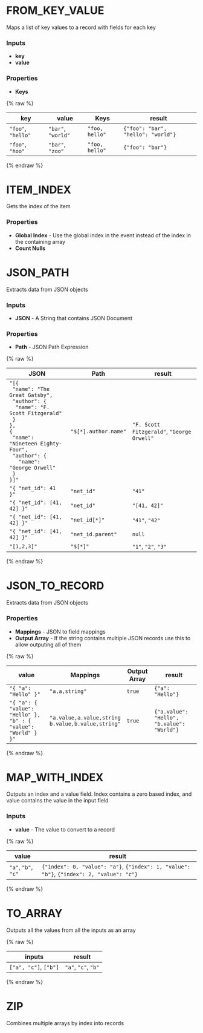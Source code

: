 # FROM_KEY_VALUE

Maps a list of key values to a record with fields for each key

### Inputs

 * __key__
 * __value__

### Properties

 * __Keys__

{% raw %}

|key|value|Keys|result|
|---|-----|----|------|
|`"foo"`, `"hello"`|`"bar"`, `"world"`|`"foo, hello"`|`{"foo": "bar", "hello": "world"}`|
|`"foo"`, `"hoo"`|`"bar"`, `"zoo"`|`"foo, hello"`|`{"foo": "bar"}`|

{% endraw %}


# ITEM_INDEX

Gets the index of the item

### Properties

 * __Global Index__ - Use the global index in the event instead of the index in the containing array
 * __Count Nulls__



# JSON_PATH

Extracts data from JSON objects

### Inputs

 * __JSON__ - A String that contains JSON Document

### Properties

 * __Path__ - JSON Path Expression

{% raw %}

|JSON|Path|result|
|----|----|------|
|`"[{`<br />` "name": "The Great Gatsby",`<br />` "author": {`<br />`  "name": "F. Scott Fitzgerald"`<br />` }`<br />`},`<br />`{`<br />` "name": "Nineteen Eighty-Four",`<br />` "author": {`<br />`   "name": "George Orwell"`<br />` }`<br />`}]"`|`"$[*].author.name"`|`"F. Scott Fitzgerald"`, `"George Orwell"`|
|`"{ "net_id": 41 }"`|`"net_id"`|`"41"`|
|`"{ "net_id": [41, 42] }"`|`"net_id"`|`"[41, 42]"`|
|`"{ "net_id": [41, 42] }"`|`"net_id[*]"`|`"41"`, `"42"`|
|`"{ "net_id": [41, 42] }"`|`"net_id.parent"`|`null`|
|`"[1,2,3]"`|`"$[*]"`|`"1"`, `"2"`, `"3"`|

{% endraw %}


# JSON_TO_RECORD

Extracts data from JSON objects

### Properties

 * __Mappings__ - JSON to field mappings
 * __Output Array__ - If the string contains multiple JSON records use this to allow outputing all of them

{% raw %}

|value|Mappings|Output Array|result|
|-----|--------|------------|------|
|`"{ "a": "Hello" }"`|`"a,a,string"`|``true``|`{"a": "Hello"}`|
|`"{ "a": { "value": "Hello" }, "b" : { "value": "World" } }"`|`"a.value,a.value,string`<br />`b.value,b.value,string"`|``true``|`{"a.value": "Hello", "b.value": "World"}`|

{% endraw %}


# MAP_WITH_INDEX

Outputs an index and a value field. Index contains a zero based index, and value contains the value in the input field

### Inputs

 * __value__ - The value to convert to a record

{% raw %}

|value|result|
|-----|------|
|`"a"`, `"b"`, `"c"`|`{"index": 0, "value": "a"}`, `{"index": 1, "value": "b"}`, `{"index": 2, "value": "c"}`|

{% endraw %}


# TO_ARRAY

Outputs all the values from all the inputs as an array

{% raw %}

|inputs|result|
|------|------|
|`["a", "c"]`, `["b"]`|`"a"`, `"c"`, `"b"`|

{% endraw %}


# ZIP

Combines multiple arrays by index into records

